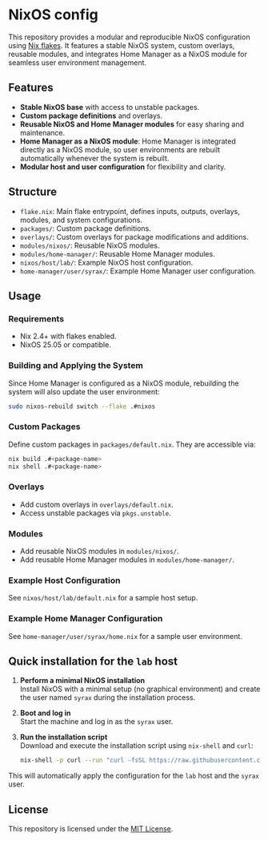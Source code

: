 # NixOS config

This repository provides a modular and reproducible NixOS configuration using [Nix flakes](https://nixos.wiki/wiki/Flakes). It features a stable NixOS system, custom overlays, reusable modules, and integrates Home Manager as a NixOS module for seamless user environment management.

## Features

- **Stable NixOS base** with access to unstable packages.
- **Custom package definitions** and overlays.
- **Reusable NixOS and Home Manager modules** for easy sharing and maintenance.
- **Home Manager as a NixOS module**: Home Manager is integrated directly as a NixOS module, so user environments are rebuilt automatically whenever the system is rebuilt.
- **Modular host and user configuration** for flexibility and clarity.

## Structure

- `flake.nix`: Main flake entrypoint, defines inputs, outputs, overlays, modules, and system configurations.
- `packages/`: Custom package definitions.
- `overlays/`: Custom overlays for package modifications and additions.
- `modules/nixos/`: Reusable NixOS modules.
- `modules/home-manager/`: Reusable Home Manager modules.
- `nixos/host/lab/`: Example NixOS host configuration.
- `home-manager/user/syrax/`: Example Home Manager user configuration.

## Usage

### Requirements

- Nix 2.4+ with flakes enabled.
- NixOS 25.05 or compatible.

### Building and Applying the System

Since Home Manager is configured as a NixOS module, rebuilding the system will also update the user environment:

```sh
sudo nixos-rebuild switch --flake .#nixos
```

### Custom Packages

Define custom packages in `packages/default.nix`. They are accessible via:

```sh
nix build .#<package-name>
nix shell .#<package-name>
```

### Overlays

- Add custom overlays in `overlays/default.nix`.
- Access unstable packages via `pkgs.unstable`.

### Modules

- Add reusable NixOS modules in `modules/nixos/`.
- Add reusable Home Manager modules in `modules/home-manager/`.

### Example Host Configuration

See `nixos/host/lab/default.nix` for a sample host setup.

### Example Home Manager Configuration

See `home-manager/user/syrax/home.nix` for a sample user environment.

## Quick installation for the `lab` host

1. **Perform a minimal NixOS installation**  
   Install NixOS with a minimal setup (no graphical environment) and create the user named `syrax` during the installation process.

2. **Boot and log in**  
   Start the machine and log in as the `syrax` user.

3. **Run the installation script**  
   Download and execute the installation script using `nix-shell` and `curl`:
   ```sh
   nix-shell -p curl --run "curl -fsSL https://raw.githubusercontent.com/ajmasia/nixos-config/main/install.sh | bash"
   ```
This will automatically apply the configuration for the `lab` host and the `syrax` user.

## License

This repository is licensed under the [MIT License](./LICENSE).
